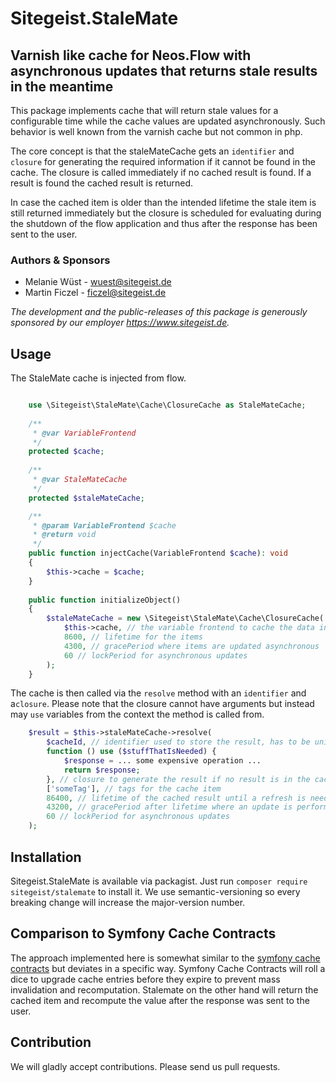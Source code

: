 # Sitegeist.StaleMate
## Varnish like cache for Neos.Flow with asynchronous updates that returns stale results in the meantime

This package implements cache that will return stale values for a configurable time while the cache values are updated 
asynchronously. Such behavior is well known from the varnish cache but not common in php. 

The core concept is that the staleMateCache gets an `identifier` and `closure` for generating the required information
if it cannot be found in the cache. The closure is called immediately if no cached result is found. If a result is found 
the cached result is returned.

In case the cached item is older than the intended lifetime the stale item is still returned immediately but the closure 
is scheduled for evaluating during the shutdown of the flow application and thus after the response has been sent to the 
user.

### Authors & Sponsors

* Melanie Wüst - wuest@sitegeist.de
* Martin Ficzel - ficzel@sitegeist.de

*The development and the public-releases of this package is generously sponsored by our employer https://www.sitegeist.de.*

## Usage

The StaleMate cache is injected from flow.

```php

    use \Sitegeist\StaleMate\Cache\ClosureCache as StaleMateCache;     
    
    /**
     * @var VariableFrontend
     */
    protected $cache;
    
    /**
     * @var StaleMateCache
     */
    protected $staleMateCache;

    /**
     * @param VariableFrontend $cache
     * @return void
     */
    public function injectCache(VariableFrontend $cache): void
    {
        $this->cache = $cache;
    }
    
    public function initializeObject()
    {
        $staleMateCache = new \Sitegeist\StaleMate\Cache\ClosureCache(
            $this->cache, // the variable frontend to cache the data in
            8600, // lifetime for the items
            4300, // gracePeriod where items are updated asynchronous
            60 // lockPeriod for asynchronous updates 
        );
    }
```

The cache is then called via the `resolve` method with an `identifier` and a`closure`.
Please note that the closure cannot have arguments but instead may `use` variables
from the context the method is called from.

```php
    $result = $this->staleMateCache->resolve(
        $cacheId, // identifier used to store the result, has to be unique
        function () use ($stuffThatIsNeeded) {
            $response = ... some expensive operation ...
            return $response;
        }, // closure to generate the result if no result is in the cache
        ['someTag'], // tags for the cache item  
        86400, // lifetime of the cached result until a refresh is needed
        43200, // gracePeriod after lifetime where an update is performed async and the stale result is used
        60 // lockPeriod for asynchronous updates 
    );
```

## Installation

Sitegeist.StaleMate is available via packagist. Just run `composer require sitegeist/stalemate` to install it. We use semantic-versioning so every breaking change will increase the major-version number.

## Comparison to Symfony Cache Contracts

The approach implemented here is somewhat similar to the [symfony cache contracts](https://symfony.com/doc/current/components/cache.html#cache-contracts) 
but deviates in a specific way. Symfony Cache Contracts will roll a dice to upgrade cache entries before they expire to prevent 
mass invalidation and recomputation. Stalemate on the other hand will return the cached item and recompute the value after the response was sent to the user.

## Contribution

We will gladly accept contributions. Please send us pull requests.
